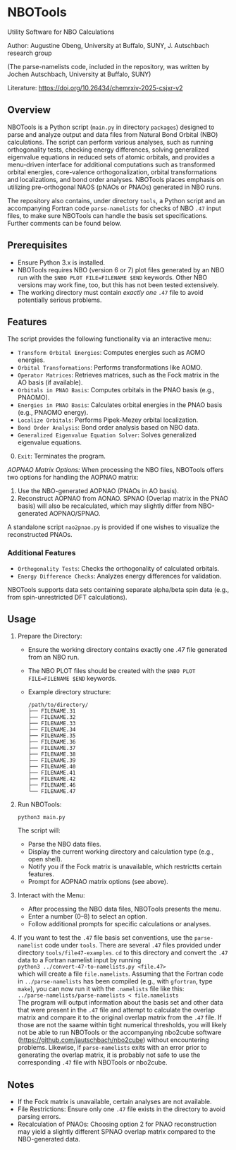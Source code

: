 # NBOTools 

Utility Software for NBO Calculations

Author: Augustine Obeng, University at Buffalo, SUNY, J. Autschbach research group

(The parse-namelists code, included in the repository, was written by Jochen Autschbach, University at Buffalo, SUNY)

Literature: https://doi.org/10.26434/chemrxiv-2025-csjxr-v2


## Overview

NBOTools is a Python script (`main.py` in directory `packages`) designed to parse and analyze output and data files from Natural Bond Orbital (NBO) calculations. The script can perform various analyses, such as  running orthogonality tests, checking energy differences, solving generalized eigenvalue equations in reduced sets of atomic orbitals, and provides a menu-driven interface for additional computations such as transformed orbital energies, core-valence orthogonalization, orbital transformations and localizations, and bond order analyses. NBOTools places emphasis on utilizing pre-orthogonal NAOS (pNAOs or PNAOs) generated in NBO runs.

The repository also contains, under directory `tools`, a Python script and an accompanying Fortran code `parse-namelists` for checks of NBO `.47` input files, to make sure NBOTools can handle the basis set specifications. Further comments can be found below. 

## Prerequisites

- Ensure Python 3.x is installed.
- NBOTools requires NBO (version 6 or 7) plot files generated by an NBO run with the `$NBO PLOT FILE=FILENAME $END` keywords. Other NBO versions may work fine, too, but this has not been tested extensively.
- The working directory must contain *exactly one* `.47` file to avoid potentially serious problems.


## Features

The script provides the following functionality via an interactive menu:

* `Transform Orbital Energies`: Computes energies such as AOMO energies.
* `Orbital Transformations`: Performs transformations like AOMO.
* `Operator Matrices`: Retrieves matrices, such as the Fock matrix in the AO basis (if available).
* `Orbitals in PNAO Basis`: Computes orbitals in the PNAO basis (e.g., PNAOMO).
* `Energies in PNAO Basis`: Calculates orbital energies in the PNAO basis (e.g., PNAOMO energy).
* `Localize Orbitals`: Performs Pipek-Mezey orbital localization.
* `Bond Order Analysis`: Bond order analysis based on NBO data.
* `Generalized Eigenvalue Equation Solver`: Solves generalized eigenvalue equations.
0. `Exit`: Terminates the program.

*AOPNAO Matrix Options:* When processing the NBO files, NBOTools offers two options for handling the AOPNAO matrix:

1. Use the NBO-generated AOPNAO (PNAOs in AO basis).
2. Reconstruct AOPNAO from AONAO. SPNAO (Overlap matrix in the PNAO basis) will also be recalculated, which may slightly differ from NBO-generated AOPNAO/SPNAO.

A standalone script `nao2pnao.py` is provided if one wishes to visualize the reconstructed PNAOs.


### Additional Features

- `Orthogonality Tests`: Checks the orthogonality of calculated orbitals.
- `Energy Difference Checks`: Analyzes energy differences for validation.

NBOTools supports data sets containing separate alpha/beta spin data (e.g., from spin-unrestricted DFT calculations).

## Usage

1. Prepare the Directory:

   - Ensure the working directory contains exactly one .47 file generated from an NBO run.
   - The NBO PLOT files should be created with the `$NBO PLOT FILE=FILENAME $END` keywords.
   - Example directory structure:

     ```
     /path/to/directory/
     ├── FILENAME.31
     ├── FILENAME.32
     ├── FILENAME.33
     ├── FILENAME.34
     ├── FILENAME.35
     ├── FILENAME.36
     ├── FILENAME.37
     ├── FILENAME.38
     ├── FILENAME.39
     ├── FILENAME.40
     ├── FILENAME.41
     ├── FILENAME.42
     ├── FILENAME.46
     └── FILENAME.47
     ```

2. Run NBOTools:

   `python3 main.py`
   
   The script will:

   - Parse the NBO data files.
   - Display the current working directory and calculation type (e.g., open shell).
   - Notify you if the Fock matrix is unavailable, which restrictts certain features.
   - Prompt for AOPNAO matrix options (see above).

3. Interact with the Menu:

   - After processing the NBO data files, NBOTools presents the menu.
   - Enter a number (0–8) to select an option.
   - Follow additional prompts for specific calculations or analyses.

4. If you want to test the `.47` file basis set conventions, use the `parse-namelist` code under `tools`. There are several `.47` files provided under directory `tools/file47-examples`. `cd` to this directory and convert the `.47` data to a Fortran namelist input by running  
`python3 ../convert-47-to-namelists.py <file.47>`  
which will create a file `file.namelists`. Assuming that the Fortran code in `../parse-namelists` has been compiled (e.g., with `gfortran`, type `make`), you can now run it with the `.namelists` file like this:  
`../parse-namelists/parse-namelists < file.namelists`  
The program will output information about the basis set and other data that were present in the `.47` file and attempt to calculate the overlap matrix and compare it to the original overlap matrix from the `.47` file. If those are not the saame within tight numerical thresholds, you will likely not be able to run NBOTools or the accompanying nbo2cube software (https://github.com/jautschbach/nbo2cube) without encountering problems. Likewise, if `parse-namelists` exits with an error prior to generating the overlap matrix, it is probably not safe to use
the corresponding `.47` file with NBOTools or nbo2cube.



## Notes

- If the Fock matrix is unavailable, certain analyses are not available.
- File Restrictions: Ensure only one `.47` file exists in the directory to avoid parsing errors.
- Recalculation of PNAOs: Choosing option 2 for PNAO reconstruction may yield a slightly different SPNAO overlap matrix compared to the NBO-generated data.


